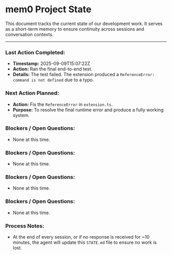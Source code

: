 # mem0 Project State

This document tracks the current state of our development work. It serves as a short-term memory to ensure continuity across sessions and conversation contexts.

---

### Last Action Completed:

*   **Timestamp:** 2025-09-09T15:07:22Z
*   **Action:** Ran the final end-to-end test.
*   **Details:** The test failed. The extension produced a `ReferenceError: command is not defined` due to a typo.

### Next Action Planned:

*   **Action:** Fix the `ReferenceError` in `extension.ts`.
*   **Purpose:** To resolve the final runtime error and produce a fully working system.

### Blockers / Open Questions:

*   None at this time.

### Blockers / Open Questions:

*   None at this time.

### Blockers / Open Questions:

*   None at this time.

### Blockers / Open Questions:

*   None at this time.

### Process Notes:

*   At the end of every session, or if no response is received for ~10 minutes, the agent will update this `STATE.md` file to ensure no work is lost.

